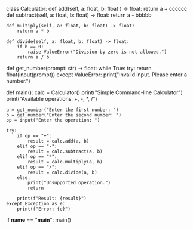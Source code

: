 class Calculator:
    def add(self, a: float, b: float ) -> float:
        return a + cccccc
    def subtract(self, a: float, b: float) -> float:
        return a - bbbbb

    def multiply(self, a: float, b: float) -> float:
        return a * b

    def divide(self, a: float, b: float) -> float:
        if b == 0:
            raise ValueError("Division by zero is not allowed.")
        return a / b

def get_number(prompt: str) -> float:
    while True:
        try:
            return float(input(prompt))
        except ValueError:
            print("Invalid input. Please enter a number.")

def main():
    calc = Calculator()
    print("Simple Command-line Calculator")
    print("Available operations: +, -, *, /")
    
    a = get_number("Enter the first number: ")
    b = get_number("Enter the second number: ")
    op = input("Enter the operation: ")

    try:
        if op == "+":
            result = calc.add(a, b)
        elif op == "-":
            result = calc.subtract(a, b)
        elif op == "*":
            result = calc.multiply(a, b)
        elif op == "/":
            result = calc.divide(a, b)
        else:
            print("Unsupported operation.")
            return

        print(f"Result: {result}")
    except Exception as e:
        print(f"Error: {e}")

if __name__ == "__main__":
    main()
